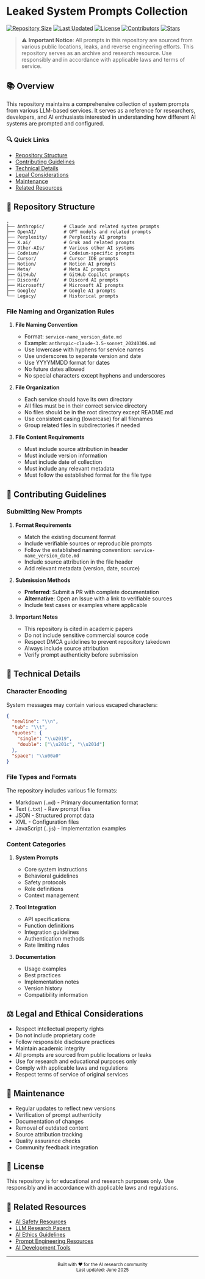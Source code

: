 # Leaked System Prompts Collection

[![Repository Size](https://img.shields.io/github/repo-size/username/system_prompts_leaks)](https://github.com/username/system_prompts_leaks)
[![Last Updated](https://img.shields.io/github/last-commit/username/system_prompts_leaks/main)](https://github.com/username/system_prompts_leaks/commits/main)
[![License](https://img.shields.io/badge/license-Research-purple.svg)](LICENSE)
[![Contributors](https://img.shields.io/github/contributors/username/system_prompts_leaks)](https://github.com/username/system_prompts_leaks/graphs/contributors)
[![Stars](https://img.shields.io/github/stars/username/system_prompts_leaks)](https://github.com/username/system_prompts_leaks/stargazers)

> ⚠️ **Important Notice**: All prompts in this repository are sourced from various public locations, leaks, and reverse engineering efforts. This repository serves as an archive and research resource. Use responsibly and in accordance with applicable laws and terms of service.

## 📚 Overview

This repository maintains a comprehensive collection of system prompts from various LLM-based services. It serves as a reference for researchers, developers, and AI enthusiasts interested in understanding how different AI systems are prompted and configured.

### 🔍 Quick Links
- [Repository Structure](#-repository-structure)
- [Contributing Guidelines](#-contributing-guidelines)
- [Technical Details](#-technical-details)
- [Legal Considerations](#-legal-and-ethical-considerations)
- [Maintenance](#-maintenance)
- [Related Resources](#-related-resources)

## 📁 Repository Structure

```
.
├── Anthropic/       # Claude and related system prompts
├── OpenAI/          # GPT models and related prompts
├── Perplexity/      # Perplexity AI prompts
├── X.ai/            # Grok and related prompts
├── Other-AIs/       # Various other AI systems
├── Codeium/         # Codeium-specific prompts
├── Cursor/          # Cursor IDE prompts
├── Notion/          # Notion AI prompts
├── Meta/            # Meta AI prompts
├── GitHub/          # GitHub Copilot prompts
├── Discord/         # Discord AI prompts
├── Microsoft/       # Microsoft AI prompts
├── Google/          # Google AI prompts
└── Legacy/          # Historical prompts
```

### File Naming and Organization Rules

1. **File Naming Convention**
   - Format: `service-name_version_date.md`
   - Example: `anthropic-claude-3.5-sonnet_20240306.md`
   - Use lowercase with hyphens for service names
   - Use underscores to separate version and date
   - Use YYYYMMDD format for dates
   - No future dates allowed
   - No special characters except hyphens and underscores

2. **File Organization**
   - Each service should have its own directory
   - All files must be in their correct service directory
   - No files should be in the root directory except README.md
   - Use consistent casing (lowercase) for all filenames
   - Group related files in subdirectories if needed

3. **File Content Requirements**
   - Must include source attribution in header
   - Must include version information
   - Must include date of collection
   - Must include any relevant metadata
   - Must follow the established format for the file type

## 🤝 Contributing Guidelines

### Submitting New Prompts

1. **Format Requirements**
   - Match the existing document format
   - Include verifiable sources or reproducible prompts
   - Follow the established naming convention: `service-name_version_date.md`
   - Include source attribution in the file header
   - Add relevant metadata (version, date, source)

2. **Submission Methods**
   - **Preferred**: Submit a PR with complete documentation
   - **Alternative**: Open an Issue with a link to verifiable sources
   - Include test cases or examples where applicable

3. **Important Notes**
   - This repository is cited in academic papers
   - Do not include sensitive commercial source code
   - Respect DMCA guidelines to prevent repository takedown
   - Always include source attribution
   - Verify prompt authenticity before submission

## 🔧 Technical Details

### Character Encoding
System messages may contain various escaped characters:
```json
{
  "newline": "\\n",
  "tab": "\\t",
  "quotes": {
    "single": "\\u2019",
    "double": ["\\u201c", "\\u201d"]
  },
  "space": "\\u00a0"
}
```

### File Types and Formats
The repository includes various file formats:
- Markdown (`.md`) - Primary documentation format
- Text (`.txt`) - Raw prompt files
- JSON - Structured prompt data
- XML - Configuration files
- JavaScript (`.js`) - Implementation examples

### Content Categories

1. **System Prompts**
   - Core system instructions
   - Behavioral guidelines
   - Safety protocols
   - Role definitions
   - Context management

2. **Tool Integration**
   - API specifications
   - Function definitions
   - Integration guidelines
   - Authentication methods
   - Rate limiting rules

3. **Documentation**
   - Usage examples
   - Best practices
   - Implementation notes
   - Version history
   - Compatibility information

## ⚖️ Legal and Ethical Considerations

- Respect intellectual property rights
- Do not include proprietary code
- Follow responsible disclosure practices
- Maintain academic integrity
- All prompts are sourced from public locations or leaks
- Use for research and educational purposes only
- Comply with applicable laws and regulations
- Respect terms of service of original services

## 🔄 Maintenance

- Regular updates to reflect new versions
- Verification of prompt authenticity
- Documentation of changes
- Removal of outdated content
- Source attribution tracking
- Quality assurance checks
- Community feedback integration

## 📝 License

This repository is for educational and research purposes only. Use responsibly and in accordance with applicable laws and regulations.

## 🔗 Related Resources

- [AI Safety Resources](https://github.com/topics/ai-safety)
- [LLM Research Papers](https://github.com/topics/llm-research)
- [AI Ethics Guidelines](https://github.com/topics/ai-ethics)
- [Prompt Engineering Resources](https://github.com/topics/prompt-engineering)
- [AI Development Tools](https://github.com/topics/ai-development)

---

<div align="center">
  <sub>Built with ❤️ for the AI research community</sub>
  <br>
  <sub>Last updated: June 2025</sub>
</div>

